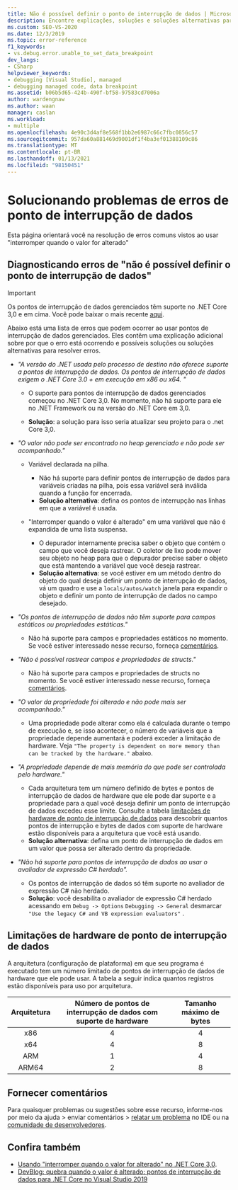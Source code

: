 ```yaml
---
title: Não é possível definir o ponto de interrupção de dados | Microsoft Docs
description: Encontre explicações, soluções e soluções alternativas para "não é possível definir erros de ponto de interrupção de dados" que ocorrem ao usar "interromper quando o valor for alterado".
ms.custom: SEO-VS-2020
ms.date: 12/3/2019
ms.topic: error-reference
f1_keywords:
- vs.debug.error.unable_to_set_data_breakpoint
dev_langs:
- CSharp
helpviewer_keywords:
- debugging [Visual Studio], managed
- debugging managed code, data breakpoint
ms.assetid: b06b5d65-424b-490f-bf58-97583cd7006a
author: wardengnaw
ms.author: waan
manager: caslan
ms.workload:
- multiple
ms.openlocfilehash: 4e90c3d4af8e568f1bb2e6987c66c7fbc0856c57
ms.sourcegitcommit: 957da60a881469d9001df1f4ba3ef01388109c86
ms.translationtype: MT
ms.contentlocale: pt-BR
ms.lasthandoff: 01/13/2021
ms.locfileid: "98150451"
---
```

# <a name="troubleshooting-data-breakpoint-errors"></a>Solucionando problemas de erros de ponto de interrupção de dados
Esta página orientará você na resolução de erros comuns vistos ao usar "interromper quando o valor for alterado"

## <a name="diagnosing-unable-to-set-data-breakpoint-errors"></a>Diagnosticando erros de "não é possível definir o ponto de interrupção de dados"
> [!IMPORTANT]
> Os pontos de interrupção de dados gerenciados têm suporte no .NET Core 3,0 e em cima. Você pode baixar o mais recente [aqui](https://dotnet.microsoft.com/download).

Abaixo está uma lista de erros que podem ocorrer ao usar pontos de interrupção de dados gerenciados. Eles contêm uma explicação adicional sobre por que o erro está ocorrendo e possíveis soluções ou soluções alternativas para resolver erros.

- *"A versão do .NET usada pelo processo de destino não oferece suporte a pontos de interrupção de dados. Os pontos de interrupção de dados exigem o .NET Core 3.0 + em execução em x86 ou x64. "*

  - O suporte para pontos de interrupção de dados gerenciados começou no .NET Core 3,0. No momento, não há suporte para ele no .NET Framework ou na versão do .NET Core em 3,0. 
    
  - **Solução**: a solução para isso seria atualizar seu projeto para o .net Core 3,0.

- *"O valor não pode ser encontrado no heap gerenciado e não pode ser acompanhado."*
  - Variável declarada na pilha.
    - Não há suporte para definir pontos de interrupção de dados para variáveis criadas na pilha, pois essa variável será inválida quando a função for encerrada.
    - **Solução alternativa**: defina os pontos de interrupção nas linhas em que a variável é usada.

  - "Interromper quando o valor é alterado" em uma variável que não é expandida de uma lista suspensa.
    - O depurador internamente precisa saber o objeto que contém o campo que você deseja rastrear. O coletor de lixo pode mover seu objeto no heap para que o depurador precise saber o objeto que está mantendo a variável que você deseja rastrear. 
    - **Solução alternativa**: se você estiver em um método dentro do objeto do qual deseja definir um ponto de interrupção de dados, vá um quadro e use a `locals/autos/watch` janela para expandir o objeto e definir um ponto de interrupção de dados no campo desejado.

- *"Os pontos de interrupção de dados não têm suporte para campos estáticos ou propriedades estáticas."*
    
  - Não há suporte para campos e propriedades estáticos no momento. Se você estiver interessado nesse recurso, forneça [comentários](#provide-feedback).

- *"Não é possível rastrear campos e propriedades de structs."*

  - Não há suporte para campos e propriedades de structs no momento. Se você estiver interessado nesse recurso, forneça [comentários](#provide-feedback).

- *"O valor da propriedade foi alterado e não pode mais ser acompanhado."*

  - Uma propriedade pode alterar como ela é calculada durante o tempo de execução e, se isso acontecer, o número de variáveis que a propriedade depende aumentará e poderá exceder a limitação de hardware. Veja `"The property is dependent on more memory than can be tracked by the hardware."` abaixo.

- *"A propriedade depende de mais memória do que pode ser controlada pelo hardware."*
    
  - Cada arquitetura tem um número definido de bytes e pontos de interrupção de dados de hardware que ele pode dar suporte e a propriedade para a qual você deseja definir um ponto de interrupção de dados excedeu esse limite. Consulte a tabela [limitações de hardware de ponto de interrupção de dados](#data-breakpoint-hardware-limitations) para descobrir quantos pontos de interrupção e bytes de dados com suporte de hardware estão disponíveis para a arquitetura que você está usando. 
  - **Solução alternativa**: defina um ponto de interrupção de dados em um valor que possa ser alterado dentro da propriedade.

- *"Não há suporte para pontos de interrupção de dados ao usar o avaliador de expressão C# herdado".*

  - Os pontos de interrupção de dados só têm suporte no avaliador de expressão C# não herdado. 
  - **Solução**: você desabilita o avaliador de expressão C# herdado acessando em `Debug -> Options` `Debugging -> General` desmarcar `"Use the legacy C# and VB expression evaluators"` .

## <a name="data-breakpoint-hardware-limitations"></a>Limitações de hardware de ponto de interrupção de dados

A arquitetura (configuração de plataforma) em que seu programa é executado tem um número limitado de pontos de interrupção de dados de hardware que ele pode usar. A tabela a seguir indica quantos registros estão disponíveis para uso por arquitetura.

| Arquitetura | Número de pontos de interrupção de dados com suporte de hardware | Tamanho máximo de bytes|
| :-------------: |:-------------:| :-------------:|
| x86 | 4 | 4 |
| x64 | 4 | 8 |
| ARM | 1 | 4 |
| ARM64 | 2 | 8 |

## <a name="provide-feedback"></a>Fornecer comentários

Para quaisquer problemas ou sugestões sobre esse recurso, informe-nos por meio da ajuda > enviar comentários > [relatar um problema](../ide/how-to-report-a-problem-with-visual-studio.md) no IDE ou na [comunidade de desenvolvedores](https://aka.ms/feedback/suggest?space=8).

## <a name="see-also"></a>Confira também

- [Usando "interromper quando o valor for alterado" no .NET Core 3,0](using-breakpoints.md#BKMK_set_a_data_breakpoint_native_cplusplus).
- [DevBlog: quebra quando o valor é alterado: pontos de interrupção de dados para .NET Core no Visual Studio 2019](https://devblogs.microsoft.com/visualstudio/break-when-value-changes-data-breakpoints-for-net-core-in-visual-studio-2019/)
